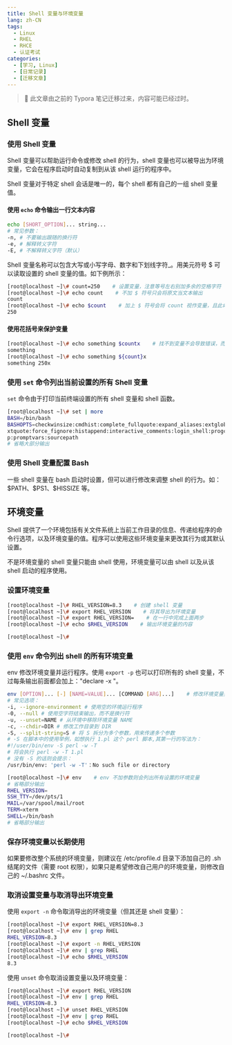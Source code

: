 ```yaml
---
title: Shell 变量与环境变量
lang: zh-CN
tags: 
  - Linux
  - RHEL
  - RHCE
  - 认证考试
categories: 
  - [学习, Linux]
  - [日常记录]
  - [迁移文章]
---
```

> 🔴 此文章由之前的 Typora 笔记迁移过来，内容可能已经过时。

## Shell 变量

### 使用 Shell 变量

​Shell 变量可以帮助运行命令或修改 shell 的行为，shell 变量也可以被导出为环境变量，它会在程序启动时自动复制到从该 shell 运行的程序中。

​Shell 变量对于特定 shell 会话是唯一的，每个 shell 都有自己的一组 shell 变量值。

#### 使用 `echo` 命令输出一行文本内容

```bash
echo [SHORT_OPTION]... string...
# 常见参数：
-n, # 不要输出跟随的换行符
-e, # 解释转义字符
-E, # 不解释转义字符（默认）
```

​Shell 变量名称可以包含大写或小写字母、数字和下划线字符\_。用美元符号 \$ 可以读取设置的 shell 变量的值。如下例所示：

```bash
[root@localhost ~]\# count=250    # 设置变量，注意等号左右别加多余的空格字符
[root@localhost ~]\# echo count    # 不加 $ 符号只会将原文当文本输出
count
[root@localhost ~]\# echo $count    # 加上 $ 符号会将 count 视作变量，且此命令也会输出其值
250
```

#### 使用花括号来保护变量

```bash
[root@localhost ~]\# echo something $countx    # 找不到变量不会导致错误，而是不返回任何内容
something
[root@localhost ~]\# echo something ${count}x
something 250x
```

### 使用 `set` 命令列出当前设置的所有 Shell 变量

​`set` 命令由于打印当前终端设置的所有 shell 变量和 shell 函数。

```bash
[root@localhost ~]\# set | more
BASH=/bin/bash
BASHOPTS=checkwinsize:cmdhist:complete_fullquote:expand_aliases:extglob:e
xtquote:force_fignore:histappend:interactive_comments:login_shell:progcom
p:promptvars:sourcepath
# 省略大部分输出
```

### 使用 Shell 变量配置 Bash

​一些 shell 变量在 bash 启动时设置，但可以进行修改来调整 shell 的行为。如：\$PATH、\$PS1、\$HISSIZE 等。

## 环境变量

​Shell 提供了一个环境包括有关文件系统上当前工作目录的信息、传递给程序的命令行选项，以及环境变量的值。程序可以使用这些环境变量来更改其行为或其默认设置。 

​不是环境变量的 shell 变量只能由 shell 使用，环境变量可以由 shell 以及从该 shell 启动的程序使用。

### 设置环境变量

```bash
[root@localhost ~]\# RHEL_VERSION=8.3    # 创建 shell 变量
[root@localhost ~]\# export RHEL_VERSION    # 将其导出为环境变量
[root@localhost ~]\# export RHEL_VERSION=    # 在一行中完成上面两步
[root@localhost ~]\# echo $RHEL_VERSION    # 输出环境变量的内容

[root@localhost ~]\# 
```

### 使用 `env` 命令列出 shell 的所有环境变量

​env 修改环境变量并运行程序。使用 `export -p` 也可以打印所有的 shell 变量，不过每条输出前面都会加上："declare -x "。

```bash
env [OPTION]... [-] [NAME=VALUE]... [COMMAND [ARG]...]    # 修改环境变量并运行程序
# 常见选项：
-i, --ignore-environment # 使用空的环境运行程序
-0, --null # 使用空字符结束输出，而不是换行符
-u, --unset=NAME # 从环境中移除环境变量 NAME
-c, --chdir=DIR # 修改工作目录到 DIR
-S, --split-string=S # 将 S 拆分为多个参数，用来传递多个参数
# -S 在脚本中的使用举例，如想执行 1.pl 这个 perl 脚本,其第一行的写法为：
#!/user/bin/env -S perl -w -T 
# 将会执行 perl -w -T 1.pl
# 没有 -S 的话则会提示：
/usr/bin/env: 'perl -w -T'：No such file or directory
```

```bash
[root@localhost ~]\# env    # env 不加参数则会列出所有设置的环境变量
# 省略部分输出
RHEL_VERSION=
SSH_TTY=/dev/pts/1
MAIL=/var/spool/mail/root
TERM=xterm
SHELL=/bin/bash
# 省略部分输出
```

### 保存环境变量以长期使用

​如果要修改整个系统的环境变量，则建议在 /etc/profile.d 目录下添加自己的 .sh 结尾的文件（需要 root 权限），如果只是希望修改自己用户的环境变量，则修改自己的 ~/.bashrc 文件。

### 取消设置变量与取消导出环境变量

​使用 `export -n` 命令取消导出的环境变量（但其还是 shell 变量）：

```bash
[root@localhost ~]\# export RHEL_VERSION=8.3
[root@localhost ~]\# env | grep RHEL
RHEL_VERSION=8.3
[root@localhost ~]\# export -n RHEL_VERSION
[root@localhost ~]\# env | grep RHEL
[root@localhost ~]\# echo $RHEL_VERSION
8.3
```

​使用 `unset` 命令取消设置变量以及环境变量：

```bash
[root@localhost ~]\# export RHEL_VERSION
[root@localhost ~]\# env | grep RHEL
RHEL_VERSION=8.3
[root@localhost ~]\# unset RHEL_VERSION
[root@localhost ~]\# env | grep RHEL
[root@localhost ~]\# echo $RHEL_VERSION

[root@localhost ~]\# 
```
